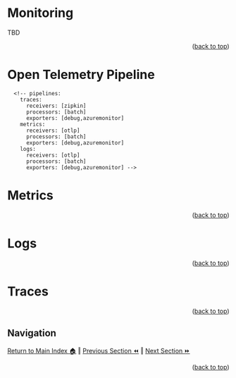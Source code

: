Monitoring
=============
TBD
<p align="right">(<a href="#monitoring">back to top</a>)</p>

Open Telemetry Pipeline
=============
      <!-- pipelines:
        traces:
          receivers: [zipkin]
          processors: [batch]
          exporters: [debug,azuremonitor]
        metrics:
          receivers: [otlp]
          processors: [batch]
          exporters: [debug,azuremonitor]
        logs:
          receivers: [otlp]
          processors: [batch]
          exporters: [debug,azuremonitor] -->


Metrics
=============
<p align="right">(<a href="#monitoring">back to top</a>)</p>

Logs
=============
<p align="right">(<a href="#monitoring">back to top</a>)</p>

Traces
=============
<p align="right">(<a href="#monitoring">back to top</a>)</p>

## Navigation
[Return to Main Index 🏠](../README.md) ‖
[Previous Section ⏪](./deployment.md) ‖ [Next Section ⏩](./scaling.md)
<p align="right">(<a href="#monitoring">back to top</a>)</p>